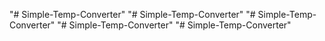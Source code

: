 "# Simple-Temp-Converter" 
"# Simple-Temp-Converter" 
"# Simple-Temp-Converter" 
"# Simple-Temp-Converter" 
"# Simple-Temp-Converter" 
